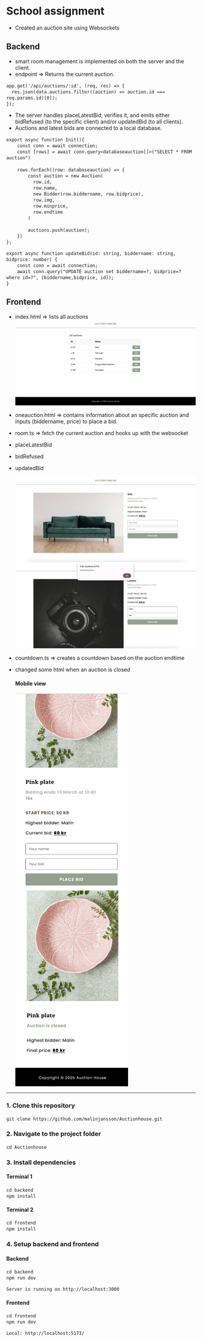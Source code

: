 # School assignment
* Created an auction site using Websockets 

## Backend
* smart room management is implemented on both the server and the client.
* endpoint => Returns the current auction.
```
app.get('/api/auctions/:id', (req, res) => {
  res.json(data.auctions.filter((auction) => auction.id === req.params.id)[0]);
});
```
* The server handles placeLatestBid, verifies it, and emits either bidRefused (to the specific client) and/or updatedBid (to all clients).
* Auctions and latest bids are connected to a local database.
```
export async function Init(){
    const conn = await connection;
    const [rows] = await conn.query<databaseauction[]>("SELECT * FROM auction")

    rows.forEach((row: databaseauction) => {
        const auction = new Auction(
          row.id, 
          row.name, 
          new Bidder(row.biddername, row.bidprice), 
          row.img, 
          row.minprice, 
          row.endtime
        )

        auctions.push(auction);
    })
};
```
```
export async function updateBid(id: string, biddername: string, bidprice: number) {
    const conn = await connection; 
    await conn.query("UPDATE auction set biddername=?, bidprice=? where id=?", [biddername,bidprice, id]);
}
```


## Frontend
* index.html => lists all auctions
  ![image](./demo/1.png)

* oneauction.html => contains information about an specific auction and inputs (biddername, price) to place a bid.
* room.ts => fetch the current auction and hooks up with the websocket 
* placeLatestBid 
* bidRefused
* updatedBid 

  ![image](./demo/4.png)
  ![image](./demo/5.png)

* countdown.ts => creates a countdown based on the auction endtime 
* changed some html when an auction is closed 
  #### Mobile view
  <p float="left">
    <img src="./demo/2.png" width="300" height="520" />
    <img src="./demo/3.png" width="300" height="520"/>
  </p>
____________

### 1. Clone this repository 
```
git clone https://github.com/malinjansson/Auctionhouse.git
```

### 2. Navigate to the project folder
```
cd Auctionhouse
```

### 3. Install dependencies 
#### Terminal 1
```
cd backend
npm install
```
#### Terminal 2
```
cd frontend
npm install
```

### 4. Setup backend and frontend
#### Backend
```
cd backend
npm run dev
```
```
Server is running on http://localhost:3000
```

#### Frontend
```
cd frontend
npm run dev
```
```
Local: http://localhost:5173/
```



